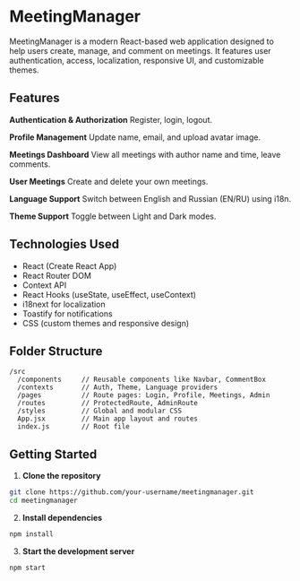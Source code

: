 # MeetingManager
MeetingManager is a modern React-based web application designed to help users create, manage, and comment on meetings. It features user authentication, access, localization, responsive UI, and customizable themes.


## Features
**Authentication & Authorization**
  Register, login, logout.

**Profile Management**
  Update name, email, and upload avatar image.

**Meetings Dashboard**
  View all meetings with author name and time, leave comments.

**User Meetings**
  Create and delete your own meetings.

**Language Support**
  Switch between English and Russian (EN/RU) using i18n.
  
**Theme Support**
  Toggle between Light and Dark modes.


## Technologies Used
* React (Create React App)
* React Router DOM
* Context API
* React Hooks (useState, useEffect, useContext)
* i18next for localization
* Toastify for notifications
* CSS (custom themes and responsive design)


## Folder Structure

```
/src
  /components     // Reusable components like Navbar, CommentBox
  /contexts       // Auth, Theme, Language providers
  /pages          // Route pages: Login, Profile, Meetings, Admin
  /routes         // ProtectedRoute, AdminRoute
  /styles         // Global and modular CSS
  App.jsx         // Main app layout and routes
  index.js        // Root file
```

## Getting Started

1. **Clone the repository**

```bash
git clone https://github.com/your-username/meetingmanager.git
cd meetingmanager
```

2. **Install dependencies**

```bash
npm install
```

3. **Start the development server**

```bash
npm start
```
